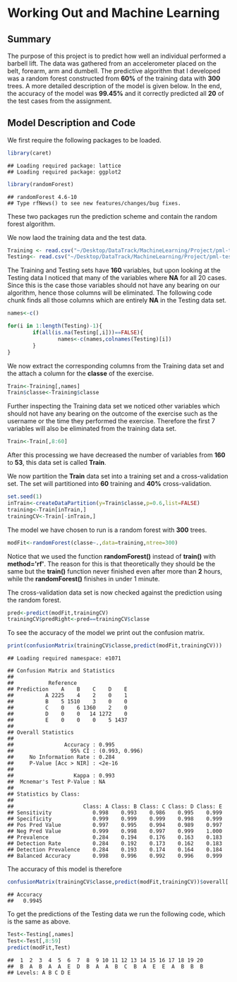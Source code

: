 Working Out and Machine Learning
========================================================

## Summary

The purpose of this project is to predict how well an individual performed a barbell lift. The data was gathered from an accelerometer placed on the belt, forearm, arm and dumbell. The predictive algorithm that I developed was a random forest constructed from **60%** of the training data with **300** trees. A more detailed description of the model is given below. In the end, the accuracy of the model was **99.45%** and it correctly predicted all **20** of the test cases from the assignment.  

## Model Description and Code

We first require the following packages to be loaded.

```r
library(caret)
```

```
## Loading required package: lattice
## Loading required package: ggplot2
```

```r
library(randomForest)
```

```
## randomForest 4.6-10
## Type rfNews() to see new features/changes/bug fixes.
```
These two packages run the prediction scheme and contain the random forest algorithm.

We now laod the training data and the test data.


```r
Training <- read.csv("~/Desktop/DataTrack/MachineLearning/Project/pml-training.csv")
Testing<- read.csv("~/Desktop/DataTrack/MachineLearning/Project/pml-testing.csv")
```

The Training and Testing sets have **160** variables, but upon looking at the Testing data I noticed that many of the variables where **NA** for all 20 cases. Since this is the case those variables should not have any bearing on our algorithm, hence those columns will be eliminated. The following code chunk finds all those columns which are entirely **NA** in the Testing data set.


```r
names<-c()

for(i in 1:length(Testing)-1){
        if(all(is.na(Testing[,i]))==FALSE){
                names<-c(names,colnames(Testing)[i])
        }
}
```

We now extract the corresponding columns from the Training data set and the attach a column for the **classe** of the exercise.

```r
Train<-Training[,names]
Train$classe<-Training$classe
```

Further inspecting the Training data set we noticed other variables which should not have any bearing on the outcome of the exercise such as the username or the time they performed the exercise. Therefore the first 7 variables will also be eliminated from the training data set.

```r
Train<-Train[,8:60]
```
After this processing we have decreased the number of variables from **160** to **53**, this data set is called **Train**.

We now partition the **Train** data set into a training set and a cross-validation set. The set will partitioned into **60** training and **40%** cross-validation.

```r
set.seed(1)
inTrain<-createDataPartition(y=Train$classe,p=0.6,list=FALSE)
training<-Train[inTrain,]
trainingCV<-Train[-inTrain,]
```

The model we have chosen to run is a random forest with **300** trees. 

```r
modFit<-randomForest(classe~.,data=training,ntree=300)
```

Notice that we used the function **randomForest()** instead of **train()** with **method='rf'**. The reason for this is that theoretically they should be the same but the **train()** function never finished even after more than **2** hours, while the **randomForest()** finishes in under 1 minute.

The cross-validation data set is now checked against the prediction using the random forest.

```r
pred<-predict(modFit,trainingCV)
trainingCV$predRight<-pred==trainingCV$classe
```

To see the accuracy of the model we print out the confusion matrix.

```r
print(confusionMatrix(trainingCV$classe,predict(modFit,trainingCV)))
```

```
## Loading required namespace: e1071
```

```
## Confusion Matrix and Statistics
## 
##           Reference
## Prediction    A    B    C    D    E
##          A 2225    4    2    0    1
##          B    5 1510    3    0    0
##          C    0    6 1360    2    0
##          D    0    0   14 1272    0
##          E    0    0    0    5 1437
## 
## Overall Statistics
##                                         
##                Accuracy : 0.995         
##                  95% CI : (0.993, 0.996)
##     No Information Rate : 0.284         
##     P-Value [Acc > NIR] : <2e-16        
##                                         
##                   Kappa : 0.993         
##  Mcnemar's Test P-Value : NA            
## 
## Statistics by Class:
## 
##                      Class: A Class: B Class: C Class: D Class: E
## Sensitivity             0.998    0.993    0.986    0.995    0.999
## Specificity             0.999    0.999    0.999    0.998    0.999
## Pos Pred Value          0.997    0.995    0.994    0.989    0.997
## Neg Pred Value          0.999    0.998    0.997    0.999    1.000
## Prevalence              0.284    0.194    0.176    0.163    0.183
## Detection Rate          0.284    0.192    0.173    0.162    0.183
## Detection Prevalence    0.284    0.193    0.174    0.164    0.184
## Balanced Accuracy       0.998    0.996    0.992    0.996    0.999
```
The accuracy of this model is therefore 

```r
confusionMatrix(trainingCV$classe,predict(modFit,trainingCV))$overall['Accuracy']
```

```
## Accuracy 
##   0.9945
```
To get the predictions of the Testing data we run the following code, which is the same as above.

```r
Test<-Testing[,names]
Test<-Test[,8:59]
predict(modFit,Test)
```

```
##  1  2  3  4  5  6  7  8  9 10 11 12 13 14 15 16 17 18 19 20 
##  B  A  B  A  A  E  D  B  A  A  B  C  B  A  E  E  A  B  B  B 
## Levels: A B C D E
```
